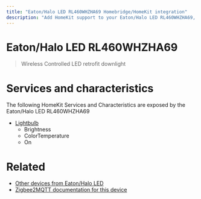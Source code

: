 ```yaml
---
title: "Eaton/Halo LED RL460WHZHA69 Homebridge/HomeKit integration"
description: "Add HomeKit support to your Eaton/Halo LED RL460WHZHA69, using Homebridge, Zigbee2MQTT and homebridge-z2m."
---
```

<!---
This file has been GENERATED using src/docgen/docgen.ts
DO NOT EDIT THIS FILE MANUALLY!
-->
# Eaton/Halo LED RL460WHZHA69
> Wireless Controlled LED retrofit downlight


# Services and characteristics
The following HomeKit Services and Characteristics are exposed by
the Eaton/Halo LED RL460WHZHA69

* [Lightbulb](../../light.md)
  * Brightness
  * ColorTemperature
  * On


# Related
* [Other devices from Eaton/Halo LED](../index.md#eaton_halo_led)
* [Zigbee2MQTT documentation for this device](https://www.zigbee2mqtt.io/devices/RL460WHZHA69.html)